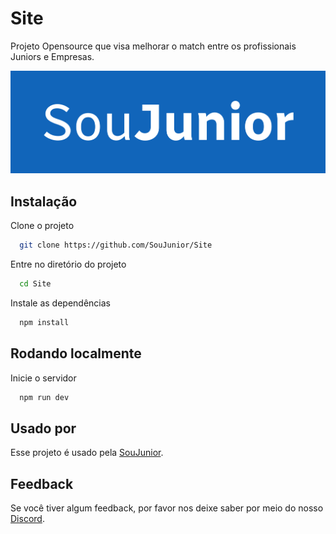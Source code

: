 # Site

Projeto Opensource que visa melhorar o match entre os profissionais Juniors e Empresas.

![Logo](./logo-soujunior.png)

## Instalação

Clone o projeto

```bash
  git clone https://github.com/SouJunior/Site
```

Entre no diretório do projeto

```bash
  cd Site
```

Instale as dependências

```bash
  npm install
```

## Rodando localmente

Inicie o servidor

```bash
  npm run dev
```

## Usado por

Esse projeto é usado pela [SouJunior](https://github.com/SouJunior).

## Feedback

Se você tiver algum feedback, por favor nos deixe saber por meio do nosso [Discord](https://discord.gg/naTaHgZZpz).
